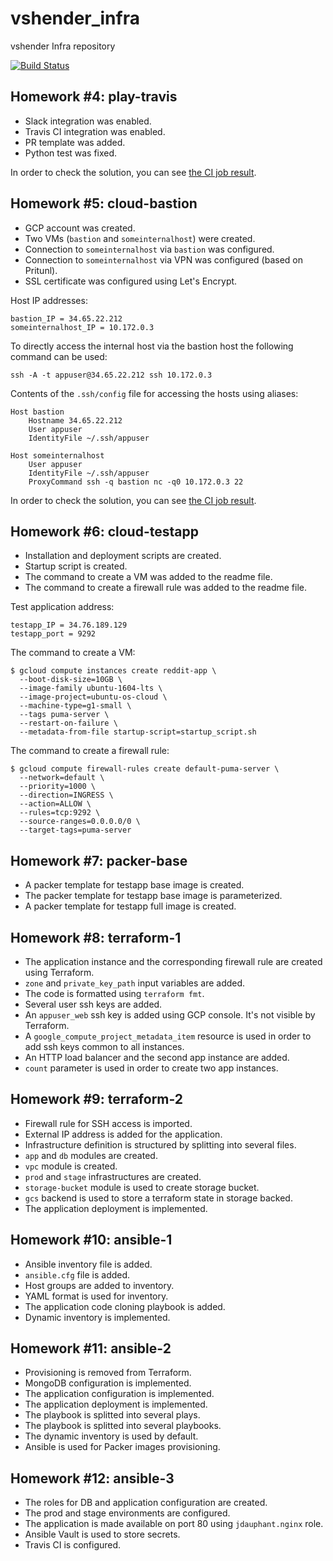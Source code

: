 # vshender_infra

vshender Infra repository

[![Build Status](https://travis-ci.com/Otus-DevOps-2019-11/vshender_infra.svg?branch=master)](https://travis-ci.com/Otus-DevOps-2019-11/vshender_infra)


## Homework #4: play-travis

- Slack integration was enabled.
- Travis CI integration was enabled.
- PR template was added.
- Python test was fixed.

In order to check the solution, you can see [the CI job result](https://travis-ci.com/Otus-DevOps-2019-11/vshender_infra/builds/145112121).


## Homework #5: cloud-bastion

- GCP account was created.
- Two VMs (`bastion` and `someinternalhost`) were created.
- Connection to `someinternalhost` via `bastion` was configured.
- Connection to `someinternalhost` via VPN was configured (based on Pritunl).
- SSL certificate was configured using Let's Encrypt.

Host IP addresses:
```
bastion_IP = 34.65.22.212
someinternalhost_IP = 10.172.0.3
```

To directly access the internal host via the bastion host the following command can be used:

```
ssh -A -t appuser@34.65.22.212 ssh 10.172.0.3
```

Contents of the `.ssh/config` file for accessing the hosts using aliases:

```
Host bastion
    Hostname 34.65.22.212
    User appuser
    IdentityFile ~/.ssh/appuser

Host someinternalhost
    User appuser
    IdentityFile ~/.ssh/appuser
    ProxyCommand ssh -q bastion nc -q0 10.172.0.3 22
```

In order to check the solution, you can see [the CI job result](https://travis-ci.com/Otus-DevOps-2019-11/vshender_infra/builds/145504413).


## Homework #6: cloud-testapp

- Installation and deployment scripts are created.
- Startup script is created.
- The command to create a VM was added to the readme file.
- The command to create a firewall rule was added to the readme file.

Test application address:
```
testapp_IP = 34.76.189.129
testapp_port = 9292
```

The command to create a VM:
```
$ gcloud compute instances create reddit-app \
  --boot-disk-size=10GB \
  --image-family ubuntu-1604-lts \
  --image-project=ubuntu-os-cloud \
  --machine-type=g1-small \
  --tags puma-server \
  --restart-on-failure \
  --metadata-from-file startup-script=startup_script.sh
```

The command to create a firewall rule:
```
$ gcloud compute firewall-rules create default-puma-server \
  --network=default \
  --priority=1000 \
  --direction=INGRESS \
  --action=ALLOW \
  --rules=tcp:9292 \
  --source-ranges=0.0.0.0/0 \
  --target-tags=puma-server
```


## Homework #7: packer-base

- A packer template for testapp base image is created.
- The packer template for testapp base image is parameterized.
- A packer template for testapp full image is created.


## Homework #8: terraform-1

- The application instance and the corresponding firewall rule are created using Terraform.
- `zone` and `private_key_path` input variables are added.
- The code is formatted using `terraform fmt`.
- Several user ssh keys are added.
- An `appuser_web` ssh key is added using GCP console. It's not visible by Terraform.
- A `google_compute_project_metadata_item` resource is used in order to add ssh keys common to all instances.
- An HTTP load balancer and the second app instance are added.
- `count` parameter is used in order to create two app instances.


## Homework #9: terraform-2

- Firewall rule for SSH access is imported.
- External IP address is added for the application.
- Infrastructure definition is structured by splitting into several files.
- `app` and `db` modules are created.
- `vpc` module is created.
- `prod` and `stage` infrastructures are created.
- `storage-bucket` module is used to create storage bucket.
- `gcs` backend is used to store a terraform state in storage backed.
- The application deployment is implemented.


## Homework #10: ansible-1

- Ansible inventory file is added.
- `ansible.cfg` file is added.
- Host groups are added to inventory.
- YAML format is used for inventory.
- The application code cloning playbook is added.
- Dynamic inventory is implemented.


## Homework #11: ansible-2
- Provisioning is removed from Terraform.
- MongoDB configuration is implemented.
- The application configuration is implemented.
- The application deployment is implemented.
- The playbook is splitted into several plays.
- The playbook is splitted into several playbooks.
- The dynamic inventory is used by default.
- Ansible is used for Packer images provisioning.


## Homework #12: ansible-3
- The roles for DB and application configuration are created.
- The prod and stage environments are configured.
- The application is made available on port 80 using `jdauphant.nginx` role.
- Ansible Vault is used to store secrets.
- Travis CI is configured.
